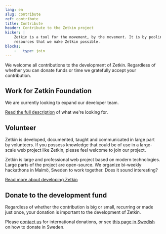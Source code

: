 ```yaml
---
lang: en
slug: contribute
ref: contribute
title: Contribute
header: Contribute to the Zetkin project
kicker: |
    Zetkin is a tool for the movement, by the movement. It is by pooling our
    resources that we make Zetkin possible.
blocks:
    -   type: join
---
```


We welcome all contributions to the development of Zetkin. Regardless of
whether you can donate funds or time we gratefully accept your contribution.

## Work for Zetkin Foundation
We are currently looking to expand our developer team.

[Read the full description](/en/contribute/jobs) of what we're looking for.

## Volunteer
Zetkin is developed, documented, taught and communicated in large part by volunteers.
If you possess knowledge that could be of use in a large-scale web project like
Zetkin, please feel welcome to join our project.

Zetkin is large and professional web project based on modern technologies. Large
parts of the project are open-source. We organize bi-weekly hackathons in Malmö,
Sweden to work together. Does it sound interesting?

[Read more about developing Zetkin](./volunteer)

## Donate to the development fund
Regardless of whether the contribution is big or small, recurring or made just
once, your donation is important to the development of Zetkin.

Please [contact us](/en/contact) for international donations, or see [this page
in Swedish](/sv/bidra) on how to donate in Sweden.
